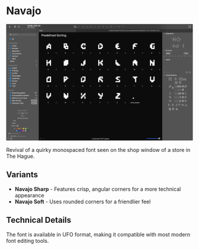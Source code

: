 # Navajo 

![Navajo Sample](navajo-hello.jpg)

Revival of a quirky monospaced font seen on the shop window of a store in The Hague.

## Variants

- **Navajo Sharp** - Features crisp, angular corners for a more technical appearance
- **Navajo Soft** - Uses rounded corners for a friendlier feel

## Technical Details

The font is available in UFO format, making it compatible with most modern font editing tools.